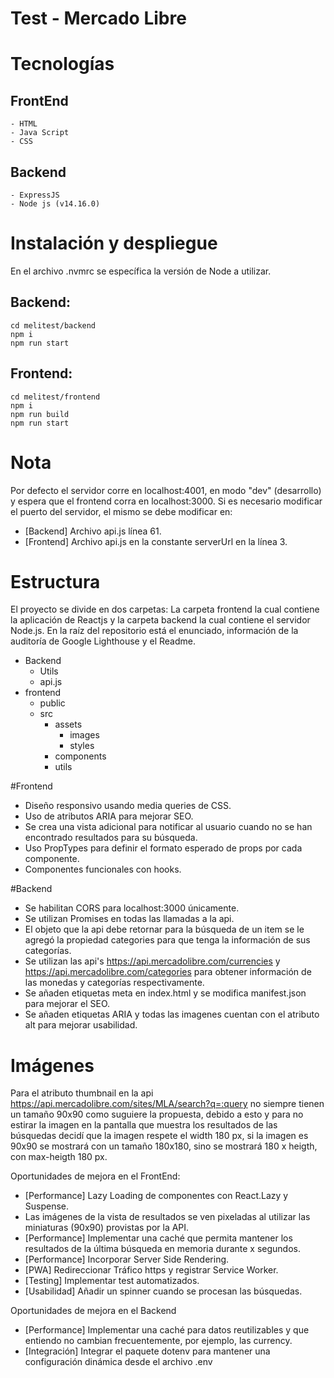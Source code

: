 # Test - Mercado Libre

# Tecnologías
## FrontEnd
    - HTML
    - Java Script
    - CSS
## Backend 
    - ExpressJS
    - Node js (v14.16.0)

# Instalación y despliegue

En el archivo .nvmrc se específica la versión de Node a utilizar.

## Backend:
    cd melitest/backend 
    npm i
    npm run start


## Frontend:
    cd melitest/frontend
    npm i
    npm run build
    npm run start

# Nota

Por defecto el servidor corre en localhost:4001, en modo "dev" (desarrollo) y espera que el frontend corra en localhost:3000.
Si es necesario modificar el puerto del servidor, el mismo se debe modificar en:
- [Backend] Archivo api.js línea 61.
- [Frontend] Archivo api.js en la constante serverUrl en la línea 3.

# Estructura

El proyecto se divide en dos carpetas: La carpeta frontend la cual contiene la aplicación de Reactjs y la carpeta backend la cual contiene el servidor Node.js.
En la raíz del repositorio está el enunciado, información de la auditoría de Google Lighthouse y el Readme.

- Backend
   - Utils
   - api.js
- frontend
  - public
  - src
    - assets
      - images
      - styles
    - components
    - utils

#Frontend
 - Diseño responsivo usando media queries de CSS.
 - Uso de atributos ARIA para mejorar SEO.
 - Se crea una vista adicional para notificar al usuario cuando no se han encontrado resultados para su búsqueda.
 - Uso PropTypes para definir el formato esperado de props por cada componente.
 - Componentes funcionales con hooks.

#Backend
 - Se habilitan CORS para localhost:3000 únicamente.
 - Se utilizan Promises en todas las llamadas a la api.
 - El objeto que la api debe retornar para la búsqueda de un item se le agregó la propiedad categories para que tenga la información de sus categorías.
 - Se utilizan las api's https://api.mercadolibre.com/currencies y https://api.mercadolibre.com/categories para obtener información de las monedas y categorías respectivamente.
 - Se añaden etiquetas meta en index.html y se modifica manifest.json para mejorar el SEO.
 - Se añaden etiquetas ARIA y todas las imagenes cuentan con el atributo alt para mejorar usabilidad.

# Imágenes
Para el atributo thumbnail en la api https://api.mercadolibre.com/sites/MLA/search?q=:query no siempre tienen un tamaño 90x90 como suguiere la propuesta, debido a esto y para no estirar la imagen en la pantalla que muestra los resultados de las búsquedas decidí que la imagen respete el width 180 px, si la imagen es 90x90 
se mostrará con un tamaño 180x180, sino se mostrará 180 x heigth, con max-heigth 180 px.


 Oportunidades de mejora en el FrontEnd:
 - [Performance] Lazy Loading de componentes con React.Lazy y Suspense.
 - Las imágenes de la vista de resultados se ven pixeladas al utilizar las miniaturas (90x90) provistas por la API. 
 - [Performance] Implementar una caché que permita mantener los resultados de la última búsqueda en memoria durante x segundos.
 - [Performance] Incorporar Server Side Rendering.
 - [PWA] Redireccionar Tráfico https y registrar Service Worker.
 - [Testing] Implementar test automatizados.
 - [Usabilidad] Añadir un spinner cuando se procesan las búsquedas.

 Oportunidades de mejora en el Backend
 - [Performance] Implementar una caché para datos reutilizables y que entiendo no cambian frecuentemente, por ejemplo, las currency.
 - [Integración] Integrar el paquete dotenv para mantener una configuración dinámica desde el archivo .env
